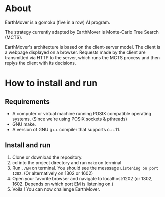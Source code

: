 # About
EarthMover is a gomoku (five in a row) AI program. 

The strategy currently adapted by EarthMover is Monte-Carlo Tree Search (MCTS).

EarthMover's architecture is based on the client-server model. The client is a webpage displayed on a browser. Requests made by the client
are transmitted via HTTP to the server, which runs the MCTS process and then replys the client with its decisions.

# How to install and run
## Requirements
- A computer or virtual machine running POSIX compatible operating systems. (Since we're using POSIX sockets & pthreads)
- GNU make.
- A version of GNU g++ compiler that supports c++11.

## Install and run
1. Clone or download the repository.
2. cd into the project directory and run `make` on terminal
3. Run `./EM` on terminal. You should see the messsage `Listening on port 1202`. (Or alternatively on 1302 or 1602)
4. Open your favorite browser and navigate to localhost:1202 (or 1302, 1602. Depends on which port EM is listening on.)
5. Voila ! You can now challenge EarthMover.
